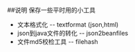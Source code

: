 ##说明
保存一些平时用的小工具

* 文本格式化 -- textformat (json,html)
* json到java文件的转化 -- json2beanfiles
* 文件md5校检工具 -- filehash